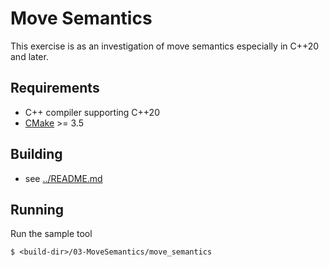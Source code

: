 # Move Semantics

This exercise is as an investigation of move semantics especially in C++20 and later.

## Requirements

- C++ compiler supporting C++20
- [CMake](https://cmake.org) >= 3.5

## Building

- see [../README.md](../README.md)

## Running

Run the sample tool
```console
$ <build-dir>/03-MoveSemantics/move_semantics
```
